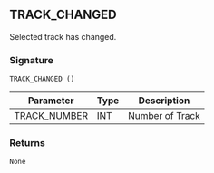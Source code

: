 ## TRACK\_CHANGED

Selected track has changed.


### Signature

`TRACK_CHANGED ()`


| Parameter     | Type | Description     |
| ------------- | ---- | --------------- |
| TRACK\_NUMBER | INT  | Number of Track |


### Returns

`None`